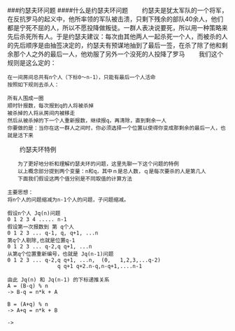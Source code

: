 ###约瑟夫环问题
####什么是约瑟夫环问题
　　约瑟夫是犹太军队的一个将军，在反抗罗马的起义中，他所率领的军队被击溃，只剩下残余的部队40余人，他们都是宁死不屈的人，所以不愿投降做叛徒。一群人表决说要死，所以用一种策略来先后杀死所有人。于是约瑟夫建议：每次由其他两人一起杀死一个人，而被杀的人的先后顺序是由抽签决定的，约瑟夫有预谋地抽到了最后一签，在杀了除了他和剩余那个人之外的最后一人，他劝服了另外一个没死的人投降了罗马
　　我们这个规则是这么定的：
```
在一间房间总共有n个人（下标0～n-1），只能有最后一个人活命
按照如下规则去杀人：

所有人围成一圈
顺时针报数，每次报到q的人将被杀掉
被杀掉的人将从房间内被移走
然后从被杀掉的下一个人重新报数，继续报q，再清除，直到剩余一人
你要做的是：当你在这一群人之间时，你必须选择一个位置以使得你变成那剩余的最后一人，也就是活下来

```
　　约瑟夫环特例
```
　　为了更好地分析和理解约瑟夫环的问题，这里先聊一下这个问题的特例
　　以上概念部分提到两个变量：n和q，其中ｎ是总人数，ｑ是每次要杀的人是第几人
　　下面我们假设这两个值分别是不同取值的计算方法
```
```
主要思想：
将n个人的问题缩减为n-1个人的问题，子问题缩减。

假设n个人 Jq(n)问题
0 1 2 3 4 ..... n-1
假设第一次报数到 第 q个人
0 1 2 3 ... q-1, q, q+1, ...n
第q个人剔除,也就是位置q-1
0 1 2 3 ... q-2,q q+1, ...n
从第q个位置重新编号，也就是 Jq(n-1)问题
0 1 2 3 ... q-2,q q+1, ...n,  (0,   1,2,3,...q-2)
                q q+1 q+2.n-q,n-q+1,....n-1

由此 Jq(n) 和 Jq(n-1) 的下标递推关系
A = (B-q) % n
-> B-q = n*k + A

B = (A+q) % n
-> A+q = n*k + B

-> 
```



